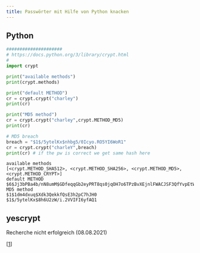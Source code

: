 ```yaml
---
title: Passwörter mit Hilfe von Python knacken
---
```




## Python

```python
#####################
# https://docs.python.org/3/library/crypt.html
#
import crypt

print("available methods")
print(crypt.methods)

print("default METHOD")
cr = crypt.crypt("charley")
print(cr)

print("MD5 method")
cr = crypt.crypt("charley",crypt.METHOD_MD5)
print(cr)

# MD5 breach
breach = "$1$/5ytelKx$nhbg5/0Icyo.RO5YI6WoR1"
cr = crypt.crypt("charleY",breach)
print(cr) # if the pw is correct we get same hash here
```

```
available methods
[<crypt.METHOD_SHA512>, <crypt.METHOD_SHA256>, <crypt.METHOD_MD5>, <crypt.METHOD_CRYPT>]
default METHOD
$6$Jj3bPBa4b/nN8umM$GDfeqqGb2eyPRT8qs0jqOH7o6TPzBvXEjnlFWACJSF3QfYvpEtWNz6O6f8KuSfov3WioPO/pJABLC0e5lyFJ/1
MD5 method
$1$1dm4dxuq$Xdk3QekkfQsE3h2pC7hJH0
$1$/5ytelKx$8h6U2zW/i.2VVIFI6yfAQ1
```



## yescrypt

Recherche nicht erfolgreich (08.08.2021)

[[1](https://bugs.python.org/issue44309)]

